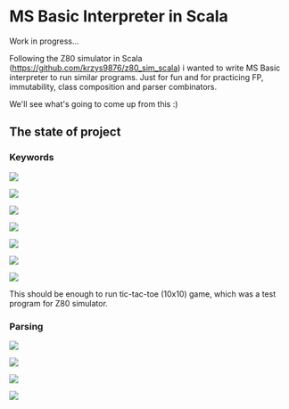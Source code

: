 # MS Basic Interpreter in Scala #

Work in progress...

Following the Z80 simulator in Scala (https://github.com/krzys9876/z80_sim_scala) i wanted to 
write MS Basic interpreter to run similar programs. Just for fun and for practicing 
FP, immutability, class composition and parser combinators.

We'll see what's going to come up from this :)

## The state of project

### Keywords

<img src="https://img.shields.io/badge/PRINT-Done-green.svg"/></a>

<img src="https://img.shields.io/badge/FOR / NEXT-Done-green.svg"/></a>

<img src="https://img.shields.io/badge/IF-Done-green.svg"/></a>

<img src="https://img.shields.io/badge/GOTO-Done-green.svg"/></a>

<img src="https://img.shields.io/badge/GOSUB / RETURN-Done-green.svg"/></a>

<img src="https://img.shields.io/badge/DIM / Arrays-Done-green.svg"/></a>

<img src="https://img.shields.io/badge/DATA / READ-Done-green.svg"/></a>

This should be enough to run tic-tac-toe (10x10) game, which was a test program for Z80 simulator. 

### Parsing

<img src="https://img.shields.io/badge/Program lines for keywords-Done-green.svg"/></a>

<img src="https://img.shields.io/badge/Arithmetic expressions-Done-green.svg"/></a>

<img src="https://img.shields.io/badge/Complex printing-Done-green.svg"/></a>

<img src="https://img.shields.io/badge/Text expressions-Planned-lightgray.svg"/></a>


